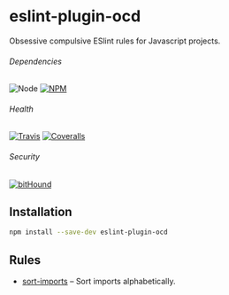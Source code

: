 # eslint-plugin-ocd

Obsessive compulsive ESlint rules for Javascript projects.

###### Dependencies

![Node][node-img]
[![NPM][npm-img]][npm-url]

###### Health

[![Travis][ci-img]][ci-url]
[![Coveralls][cov-img]][cov-url]

###### Security

[![bitHound][bithound-img]][bithound-url]

## Installation

```bash
npm install --save-dev eslint-plugin-ocd
```

## Rules

* [sort-imports](documentation/rules/sort-imports.md) – Sort imports alphabetically.

[bithound-img]: https://www.bithound.io/github/ciena-blueplanet/eslint-plugin-ocd/badges/score.svg "bitHound"
[bithound-url]: https://www.bithound.io/github/ciena-blueplanet/eslint-plugin-ocd

[ci-img]: https://img.shields.io/travis/ciena-blueplanet/eslint-plugin-ocd.svg "Travis CI Build Status"
[ci-url]: https://travis-ci.org/ciena-blueplanet/eslint-plugin-ocd

[cov-img]: https://img.shields.io/coveralls/ciena-blueplanet/eslint-plugin-ocd.svg "Coveralls Code Coverage"
[cov-url]: https://coveralls.io/github/ciena-blueplanet/eslint-plugin-ocd

[node-img]: https://img.shields.io/badge/node-4+-green.svg "Node Version"

[npm-img]: https://img.shields.io/npm/v/eslint-plugin-ocd.svg "NPM Version"
[npm-url]: https://www.npmjs.com/package/eslint-plugin-ocd
